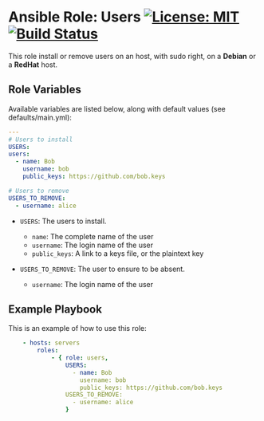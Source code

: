 # Ansible Role: Users [![License: MIT](https://img.shields.io/badge/License-MIT-yellow.svg)](https://opensource.org/licenses/MIT) [![Build Status](https://travis-ci.org/lucasmaurice/ansible-role-users.svg?branch=master)](https://travis-ci.org/lucasmaurice/ansible-role-users)

This role install or remove users on an host, with sudo right, on a **Debian** or a **RedHat** host.

## Role Variables

Available variables are listed below, along with default values (see defaults/main.yml):

```yaml
---
# Users to install
USERS:
users:
  - name: Bob
    username: bob
    public_keys: https://github.com/bob.keys

# Users to remove
USERS_TO_REMOVE:
  - username: alice
```

- `USERS`: The users to install.
    - `name`: The complete name of the user
    - `username`: The login name of the user
    - `public_keys`: A link to a keys file, or the plaintext key

- `USERS_TO_REMOVE`: The user to ensure to be absent.
    - `username`: The login name of the user

## Example Playbook

This is an example of how to use this role:

```yaml
    - hosts: servers
        roles:
            - { role: users,
                USERS:
                  - name: Bob
                    username: bob
                    public_keys: https://github.com/bob.keys
                USERS_TO_REMOVE:
                  - username: alice
                }
```
